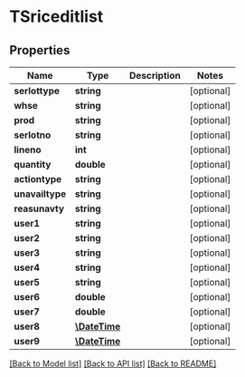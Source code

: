 # TSriceditlist

## Properties
Name | Type | Description | Notes
------------ | ------------- | ------------- | -------------
**serlottype** | **string** |  | [optional] 
**whse** | **string** |  | [optional] 
**prod** | **string** |  | [optional] 
**serlotno** | **string** |  | [optional] 
**lineno** | **int** |  | [optional] 
**quantity** | **double** |  | [optional] 
**actiontype** | **string** |  | [optional] 
**unavailtype** | **string** |  | [optional] 
**reasunavty** | **string** |  | [optional] 
**user1** | **string** |  | [optional] 
**user2** | **string** |  | [optional] 
**user3** | **string** |  | [optional] 
**user4** | **string** |  | [optional] 
**user5** | **string** |  | [optional] 
**user6** | **double** |  | [optional] 
**user7** | **double** |  | [optional] 
**user8** | [**\DateTime**](\DateTime.md) |  | [optional] 
**user9** | [**\DateTime**](\DateTime.md) |  | [optional] 

[[Back to Model list]](../README.md#documentation-for-models) [[Back to API list]](../README.md#documentation-for-api-endpoints) [[Back to README]](../README.md)


